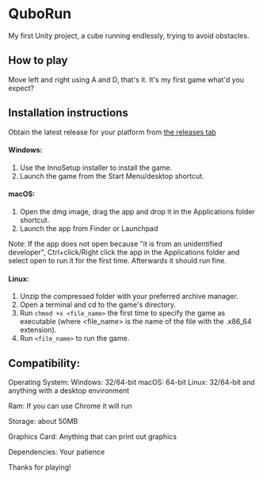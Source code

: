 # QuboRun
My first Unity project, a cube running endlessly, trying to avoid obstacles.

## How to play
Move left and right using A and D, that's it. 
It's my first game what'd you expect?

## Installation instructions

Obtain the latest release for your platform from [the releases tab](https://github.com/Devnol/QuboRun/releases)

#### Windows:
   1. Use the InnoSetup installer to install the game.
   1. Launch the game from the Start Menu/desktop shortcut.

#### macOS:

   1. Open the dmg image, drag the app and drop it in the Applications folder shortcut.
   1. Launch the app from Finder or Launchpad
   
Note: If the app does not open because "it is from an unidentified developer", Ctrl+click/Right click the app in the Applications folder and select open to run it for the first time. Afterwards it should run fine.

#### Linux:
   1. Unzip the compressed folder with your preferred archive manager.
   1. Open a terminal and cd to the game's directory.
   1. Run `chmod +x <file_name>` the first time to specify the game as executable (where <file_name> is the name of the file with the .x86_64 extension).
   1. Run `<file_name>` to run the game.

## Compatibility:

  Operating System:
    Windows: 32/64-bit
    macOS: 64-bit
    Linux: 32/64-bit and anything with a desktop environment
  
  Ram: If you can use Chrome it will run

  Storage: about 50MB

  Graphics Card: Anything that can print out graphics

  Dependencies: Your patience

Thanks for playing!
